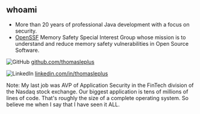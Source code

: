 <!-- markdownlint-disable MD041 -->

## whoami

- More than 20 years of professional Java development with a focus on security.
- [OpenSSF](https://openssf.org/) Memory Safety Special Interest Group whose mission is to understand and reduce memory safety vulnerabilities in Open Source Software.

![GitHub](../assets/images/github-logo.svg) [github.com/thomasleplus](https://github.com/thomasleplus)

![LinkedIn](../assets/images/linkedin-logo.svg) [linkedin.com/in/thomasleplus](https://www.linkedin.com/in/thomasleplus)

Note: My last job was AVP of Application Security in the FinTech
division of the Nasdaq stock exchange. Our biggest application is tens
of millions of lines of code. That's roughly the size of a complete
operating system. So believe me when I say that I have seen it ALL.
